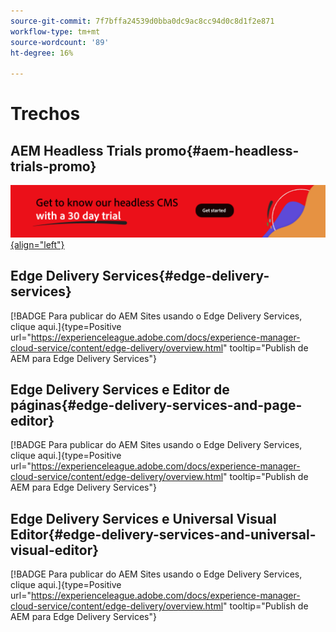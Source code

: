 ```yaml
---
source-git-commit: 7f7bffa24539d0bba0dc9ac8cc94d0c8d1f2e871
workflow-type: tm+mt
source-wordcount: '89'
ht-degree: 16%

---
```

# Trechos

## AEM Headless Trials promo{#aem-headless-trials-promo}

[![Conheça nosso CMS headless com uma avaliação de 30 dias](./assets/aem-headless-trial-promo.png){align="left"}](https://commerce.adobe.com/business-trial/sign-up?items%5B0%5D%5Bid%5D=649A1AF5CBC5467A25E84F2561274821&amp;cli=headless_exl_banner_campaign&amp;co=US&amp;lang=en)

## Edge Delivery Services{#edge-delivery-services}

[!BADGE Para publicar do AEM Sites usando o Edge Delivery Services, clique aqui.]{type=Positive url="https://experienceleague.adobe.com/docs/experience-manager-cloud-service/content/edge-delivery/overview.html" tooltip="Publish de AEM para Edge Delivery Services"}

## Edge Delivery Services e Editor de páginas{#edge-delivery-services-and-page-editor}

[!BADGE Para publicar do AEM Sites usando o Edge Delivery Services, clique aqui.]{type=Positive url="https://experienceleague.adobe.com/docs/experience-manager-cloud-service/content/edge-delivery/overview.html" tooltip="Publish de AEM para Edge Delivery Services"}

## Edge Delivery Services e Universal Visual Editor{#edge-delivery-services-and-universal-visual-editor}

[!BADGE Para publicar do AEM Sites usando o Edge Delivery Services, clique aqui.]{type=Positive url="https://experienceleague.adobe.com/docs/experience-manager-cloud-service/content/edge-delivery/overview.html" tooltip="Publish de AEM para Edge Delivery Services"}
